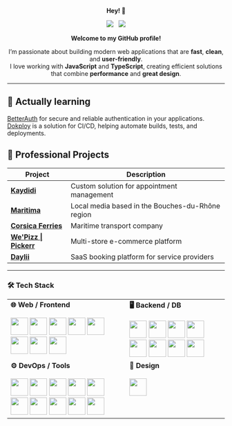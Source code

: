 <p align="center">
  <strong>Hey! 👋</strong>
</p>

<p align="center">
  <a href="#"><img src="https://komarev.com/ghpvc/?username=acoory&color=orange" /></a>
  &nbsp;
  <a href="#"><img src="https://img.shields.io/github/followers/acoory.svg?style=social&label=Follow&maxAge=2592000" /></a>
</p>

<div align="center">

<strong>Welcome to my GitHub profile!</strong>

<p>
I’m passionate about building modern web applications that are 
<strong>fast</strong>, <strong>clean</strong>, and <strong>user-friendly</strong>.<br>
I love working with <strong>JavaScript</strong> and <strong>TypeScript</strong>, creating efficient solutions that combine 
<strong>performance</strong> and <strong>great design</strong>.
</p>

</div>

---

## 🚀 Actually learning
<a href="https://www.better-auth.com/">BetterAuth</a> for secure and reliable authentication in your applications.  
<a href="https://dokploy.com/fr">Dokploy</a> is a solution for CI/CD, helping automate builds, tests, and deployments.


## 🚀 Professional Projects

| Project | Description |
|---------|-------------|
| [**Kaydidi**](https://kaydidicoiffure.fr) | Custom solution for appointment management |
| [**Maritima**](https://maritima.fr) | Local media based in the Bouches-du-Rhône region |
| [**Corsica Ferries**](https://apps.apple.com/fr/app/corsica-ferries/id1072157006) | Maritime transport company |
| [**We'Pizz \| Pickerr**](https://pickerr.io) | Multi-store e-commerce platform |
| [**Daylii**](https://daylii.fr) | SaaS booking platform for service providers |

---

### 🛠️ Tech Stack
<table>
<tr>
  <td valign="top">
    <b>🌐 Web / Frontend</b><br><br>
    <a href="https://www.typescriptlang.org/" target="_blank" rel="noreferrer"><img src="https://skillicons.dev/icons?i=ts" width="40" height="40"/></a>
    <a href="https://nextjs.org/" target="_blank" rel="noreferrer"><img src="https://skillicons.dev/icons?i=nextjs" width="40" height="40"/></a>
    <a href="https://react.dev/" target="_blank" rel="noreferrer"><img src="https://skillicons.dev/icons?i=react" width="40" height="40"/></a>
    <a href="https://vitejs.dev/" target="_blank" rel="noreferrer"><img src="https://skillicons.dev/icons?i=vite" width="40" height="40"/></a>
    <a href="https://tailwindcss.com/" target="_blank" rel="noreferrer"><img src="https://skillicons.dev/icons?i=tailwind" width="40" height="40"/></a>
    <a href="https://www.w3schools.com/html/" target="_blank" rel="noreferrer"><img src="https://skillicons.dev/icons?i=html" width="40" height="40"/></a>
    <a href="https://www.w3schools.com/css/" target="_blank" rel="noreferrer"><img src="https://skillicons.dev/icons?i=css" width="40" height="40"/></a>
    <a href="https://developer.mozilla.org/en-US/docs/Web/JavaScript" target="_blank" rel="noreferrer"><img src="https://skillicons.dev/icons?i=js" width="40" height="40"/></a>
  </td>
  <td valign="top">
    <b>🖥️ Backend / DB</b><br><br>
    <a href="https://nodejs.org/" target="_blank" rel="noreferrer"><img src="https://skillicons.dev/icons?i=nodejs" width="40" height="40"/></a>
    <a href="https://www.php.net/" target="_blank" rel="noreferrer"><img src="https://skillicons.dev/icons?i=php" width="40" height="40"/></a>
    <a href="https://nestjs.com/" target="_blank" rel="noreferrer"><img src="https://skillicons.dev/icons?i=nestjs" width="40" height="40"/></a>
    <a href="https://symfony.com/" target="_blank" rel="noreferrer"><img src="https://skillicons.dev/icons?i=symfony" width="40" height="40"/></a>
    <a href="https://laravel.com/" target="_blank" rel="noreferrer"><img src="https://skillicons.dev/icons?i=laravel" width="40" height="40"/></a>
    <a href="https://www.postgresql.org/" target="_blank" rel="noreferrer"><img src="https://skillicons.dev/icons?i=postgres" width="40" height="40"/></a>
    <a href="https://www.prisma.io/" target="_blank" rel="noreferrer"><img src="https://skillicons.dev/icons?i=prisma" width="40" height="40"/></a>
    <a href="https://redis.io/" target="_blank" rel="noreferrer"><img src="https://skillicons.dev/icons?i=redis" width="40" height="40"/></a>
  </td>
</tr>
<tr>
  <td valign="top">
    <b>⚙️ DevOps / Tools</b><br><br>
    <a href="https://www.docker.com/" target="_blank" rel="noreferrer"><img src="https://skillicons.dev/icons?i=docker" width="40" height="40"/></a>
    <a href="https://www.npmjs.com/" target="_blank" rel="noreferrer"><img src="https://skillicons.dev/icons?i=npm" width="40" height="40"/></a>
    <a href="https://yarnpkg.com/" target="_blank" rel="noreferrer"><img src="https://skillicons.dev/icons?i=yarn" width="40" height="40"/></a>
    <a href="https://www.postman.com/" target="_blank" rel="noreferrer"><img src="https://skillicons.dev/icons?i=postman" width="40" height="40"/></a>
    <a href="https://code.visualstudio.com/" target="_blank" rel="noreferrer"><img src="https://skillicons.dev/icons?i=vscode" width="40" height="40"/></a>
    <a href="https://www.jetbrains.com/webstorm/" target="_blank" rel="noreferrer"><img src="https://skillicons.dev/icons?i=webstorm" width="40" height="40"/></a>
    <a href="https://www.apple.com/" target="_blank" rel="noreferrer"><img src="https://skillicons.dev/icons?i=apple" width="40" height="40"/></a>
    <a href="https://www.linux.org/" target="_blank" rel="noreferrer"><img src="https://skillicons.dev/icons?i=linux" width="40" height="40"/></a>
    <a href="https://github.com/" target="_blank" rel="noreferrer"><img src="https://skillicons.dev/icons?i=github" width="40" height="40"/></a>
    <a href="https://www.linkedin.com/" target="_blank" rel="noreferrer"><img src="https://skillicons.dev/icons?i=linkedin" width="40" height="40"/></a>
  </td>
  <td valign="top">
    <b>🎨 Design</b><br><br>
    <a href="https://www.figma.com/" target="_blank" rel="noreferrer"><img src="https://skillicons.dev/icons?i=figma" width="40" height="40"/></a>
  </td>
</tr>
</table>
